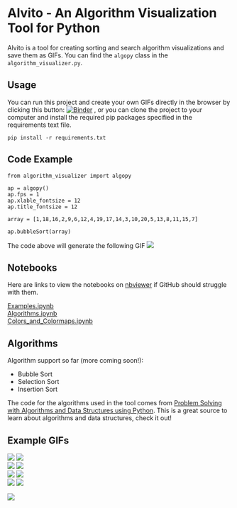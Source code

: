 # Alvito - An Algorithm Visualization Tool for Python

Alvito is a tool for creating sorting and search algorithm visualizations and save them as GIFs. You can find the ```algopy``` class in the ```algorithm_visualizer.py```.

## Usage

You can run this project and create your own GIFs directly in the browser by clicking this button: [![Binder](https://mybinder.org/badge_logo.svg)](https://mybinder.org/v2/gh/Bjarten/algorithm-visualizer-python/master)
, or you can clone the project to your computer and install the required pip packages specified in the requirements text file.

```
pip install -r requirements.txt
```

## Code Example

```
from algorithm_visualizer import algopy

ap = algopy()
ap.fps = 1
ap.xlable_fontsize = 12
ap.title_fontsize = 12

array = [1,18,16,2,9,6,12,4,19,17,14,3,10,20,5,13,8,11,15,7]

ap.bubbleSort(array)
```
The code above will generate the following GIF
![](gifs/bubble_sort_list.gif)

## Notebooks
Here are links to view the notebooks on [nbviewer](https://nbviewer.jupyter.org/) if GitHub should struggle with them.

[Examples.ipynb](https://nbviewer.jupyter.org/github/Bjarten/algorithm-visualizer-python/blob/master/Examples.ipynb)<br>
[Algorithms.ipynb](https://nbviewer.jupyter.org/github/Bjarten/algorithm-visualizer-python/blob/master/Algorithms.ipynb)<br>
[Colors_and_Colormaps.ipynb](https://nbviewer.jupyter.org/github/Bjarten/algorithm-visualizer-python/blob/master/Colors_and_Colormaps.ipynb)

## Algorithms

Algorithm support so far (more coming soon!):

* Bubble Sort
* Selection Sort
* Insertion Sort

The code for the algorithms used in the tool comes from [Problem Solving with Algorithms and Data Structures using Python](http://interactivepython.org/runestone/static/pythonds/index.html). This is a great source to learn about algorithms and data structures, check it out!

## Example GIFs

![](gifs/bubble_sort_6_6.gif)
![](gifs/insertion_sort_6_6.gif)<br>
![](gifs/bubble_sort_YlGn.gif)
![](gifs/insertion_sort_wistia.gif)<br>
![](gifs/insertion_sort_grey.gif)
![](gifs/insertion_sort_reds.gif)<br>
![](gifs/insertion_sort_blues.gif)
![](gifs/bubble_sort_cool.gif)<br>

![](gifs/insertion_sort_20_1.gif)
